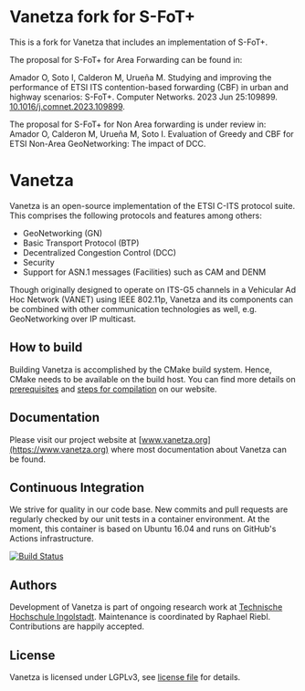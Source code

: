 # Vanetza fork for S-FoT+

This is a fork for Vanetza that includes an implementation of S-FoT+.

The proposal for S-FoT+ for Area Forwarding can be found in:

Amador O, Soto I, Calderon M, Urueña M. Studying and improving the performance of ETSI ITS contention-based forwarding (CBF) in urban and highway scenarios: S-FoT+. Computer Networks. 2023 Jun 25:109899.
[10.1016/j.comnet.2023.109899](https://doi.org/10.1016/j.comnet.2023.109899).

The proposal for S-FoT+ for Non Area forwarding is under review in:
Amador O, Calderon M, Urueña M, Soto I. Evaluation of Greedy and CBF for ETSI Non-Area GeoNetworking: The impact of DCC.

# Vanetza

Vanetza is an open-source implementation of the ETSI C-ITS protocol suite.
This comprises the following protocols and features among others:

* GeoNetworking (GN)
* Basic Transport Protocol (BTP)
* Decentralized Congestion Control (DCC)
* Security
* Support for ASN.1 messages (Facilities) such as CAM and DENM

Though originally designed to operate on ITS-G5 channels in a Vehicular Ad Hoc Network (VANET) using IEEE 802.11p, Vanetza and its components can be combined with other communication technologies as well, e.g. GeoNetworking over IP multicast.

## How to build

Building Vanetza is accomplished by the CMake build system. Hence, CMake needs to be available on the build host.
You can find more details on [prerequisites](https://www.vanetza.org/how-to-build/#prerequisites) and [steps for compilation](https://www.vanetza.org/how-to-build/#compilation) on our website.

## Documentation

Please visit our project website at [www.vanetza.org](https://www.vanetza.org) where most documentation about Vanetza can be found.


## Continuous Integration

We strive for quality in our code base.
New commits and pull requests are regularly checked by our unit tests in a container environment.
At the moment, this container is based on Ubuntu 16.04 and runs on GitHub's Actions infrastructure.

[![Build Status](https://github.com/riebl/vanetza/actions/workflows/docker-ci.yml/badge.svg?branch=master)](https://github.com/riebl/vanetza/actions/workflows/docker-ci.yml)


## Authors

Development of Vanetza is part of ongoing research work at [Technische Hochschule Ingolstadt](https://www.thi.de/forschung/carissma/labore/car2x-labor/).
Maintenance is coordinated by Raphael Riebl. Contributions are happily accepted.

## License

Vanetza is licensed under LGPLv3, see [license file](LICENSE.md) for details.
